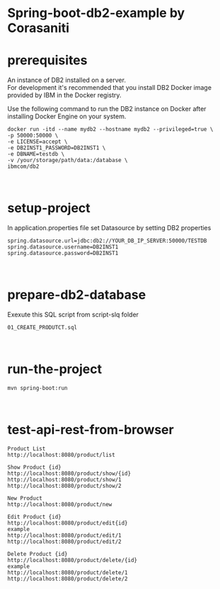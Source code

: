 # Spring-boot-db2-example by Corasaniti

# prerequisites
An instance of DB2 installed on a server.  
For development it's recommended that you install DB2 Docker image provided by IBM in the Docker registry.

Use the following command to run the DB2 instance on Docker after installing Docker Engine on your system.

```
docker run -itd --name mydb2 --hostname mydb2 --privileged=true \
-p 50000:50000 \
-e LICENSE=accept \
-e DB2INST1_PASSWORD=DB2INST1 \
-e DBNAME=testdb \
-v /your/storage/path/data:/database \
ibmcom/db2
```

<br/>

# setup-project 
In application.properties file set Datasource by setting DB2 properties

```
spring.datasource.url=jdbc:db2://YOUR_DB_IP_SERVER:50000/TESTDB
spring.datasource.username=DB2INST1
spring.datasource.password=DB2INST1
```

<br/>

# prepare-db2-database 
Exexute this SQL script from script-slq folder

```
01_CREATE_PRODUTCT.sql
```
<br/>

# run-the-project
```
mvn spring-boot:run
```

<br/>

# test-api-rest-from-browser
```
Product List
http://localhost:8080/product/list

Show Product {id}
http://localhost:8080/product/show/{id}
http://localhost:8080/product/show/1
http://localhost:8080/product/show/2

New Product
http://localhost:8080/product/new

Edit Product {id}
http://localhost:8080/product/edit{id}
example
http://localhost:8080/product/edit/1
http://localhost:8080/product/edit/2

Delete Product {id}
http://localhost:8080/product/delete/{id}
example
http://localhost:8080/product/delete/1
http://localhost:8080/product/delete/2
```
